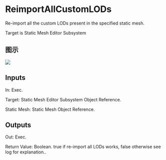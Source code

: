 # ReimportAllCustomLODs

Re-import all the custom LODs present in the specified static mesh.

Target is Static Mesh Editor Subsystem

## 图示

![]($-20221218-18541073.png)

## Inputs

In: Exec.

Target: Static Mesh Editor Subsystem Object Reference.

Static Mesh: Static Mesh Object Reference.  

## Outputs

Out: Exec.

Return Value: Boolean. true if re-import all LODs works, false otherwise see log for explanation..

